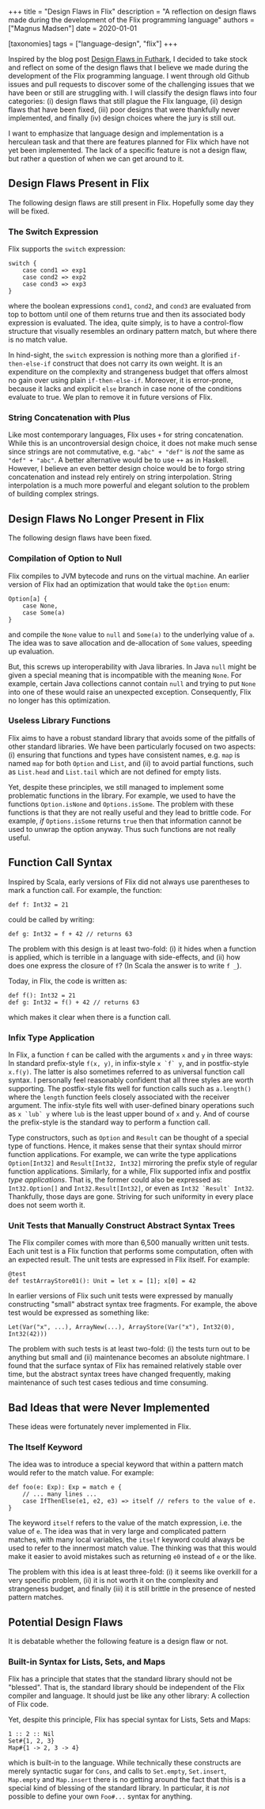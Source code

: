 +++
title = "Design Flaws in Flix"
description = "A reflection on design flaws made during the development of the Flix programming language"
authors = ["Magnus Madsen"]
date = 2020-01-01

[taxonomies]
tags = ["language-design", "flix"]
+++

Inspired by the blog post [Design Flaws in Futhark](https://futhark-lang.org/blog/2019-12-18-design-flaws-in-futhark.html), I decided to take stock and reflect on some of the design flaws that I believe we made during the development of the Flix programming language. I went through old Github issues and pull requests to discover some of the challenging issues that we have been or still are struggling with. I will classify the design flaws into four categories: (i) design flaws that still plague the Flix language, (ii) design flaws that have been fixed, (iii) poor designs that were thankfully never implemented, and finally (iv) design choices where the jury is still out.

I want to emphasize that language design and implementation is a herculean task and that there are features planned for Flix which have not yet been implemented. The lack of a specific feature is not a design flaw, but rather a question of when we can get around to it.

## Design Flaws Present in Flix

The following design flaws are still present in Flix. Hopefully some day they will be fixed.

### The Switch Expression

Flix supports the `switch` expression:

```flix
switch {
    case cond1 => exp1
    case cond2 => exp2
    case cond3 => exp3
}
```

where the boolean expressions `cond1`, `cond2`, and `cond3` are evaluated from top to bottom until one of them returns true and then its associated body expression is evaluated. The idea, quite simply, is to have a control-flow structure that visually resembles an ordinary pattern match, but where there is no match value.

In hind-sight, the `switch` expression is nothing more than a glorified `if-then-else-if` construct that does not carry its own weight. It is an expenditure on the complexity and strangeness budget that offers almost no gain over using plain `if-then-else-if`. Moreover, it is error-prone, because it lacks and explicit `else` branch in case none of the conditions evaluate to true. We plan to remove it in future versions of Flix.

### String Concatenation with Plus

Like most contemporary languages, Flix uses `+` for string concatenation. While this is an uncontroversial design choice, it does not make much sense since strings are not commutative, e.g. `"abc" + "def"` is *not* the same as `"def" + "abc"`. A better alternative would be to use `++` as in Haskell. However, I believe an even better design choice would be to forgo string concatenation and instead rely entirely on string interpolation. String interpolation is a much more powerful and elegant solution to the problem of building complex strings.

## Design Flaws No Longer Present in Flix

The following design flaws have been fixed.

### Compilation of Option to Null

Flix compiles to JVM bytecode and runs on the virtual machine. An earlier version of Flix had an optimization that would take the `Option` enum:

```flix
Option[a] {
    case None,
    case Some(a)
}
```

and compile the `None` value to `null` and `Some(a)` to the underlying value of `a`. The idea was to save allocation and de-allocation of `Some` values, speeding up evaluation.

But, this screws up interoperability with Java libraries. In Java `null` might be given a special meaning that is incompatible with the meaning `None`. For example, certain Java collections cannot contain `null` and trying to put `None` into one of these would raise an unexpected exception. Consequently, Flix no longer has this optimization.

### Useless Library Functions

Flix aims to have a robust standard library that avoids some of the pitfalls of other standard libraries. We have been particularly focused on two aspects: (i) ensuring that functions and types have consistent names, e.g. `map` is named `map` for both `Option` and `List`, and (ii) to avoid partial functions, such as `List.head` and `List.tail` which are not defined for empty lists.

Yet, despite these principles, we still managed to implement some problematic functions in the library. For example, we used to have the functions `Option.isNone` and `Options.isSome`. The problem with these functions is that they are not really useful and they lead to brittle code. For example, *if* `Options.isSome` returns `true` then that information cannot be used to unwrap the option anyway. Thus such functions are not really useful.

## Function Call Syntax

Inspired by Scala, early versions of Flix did not always use parentheses to mark a function call. For example, the function:

```flix
def f: Int32 = 21
```

could be called by writing:

```flix
def g: Int32 = f + 42 // returns 63
```

The problem with this design is at least two-fold: (i) it hides when a function is applied, which is terrible in a language with side-effects, and (ii) how does one express the closure of `f`? (In Scala the answer is to write `f _`).

Today, in Flix, the code is written as:

```flix
def f(): Int32 = 21
def g: Int32 = f() + 42 // returns 63
```

which makes it clear when there is a function call.

### Infix Type Application

In Flix, a function `f` can be called with the arguments `x` and `y` in three ways: In standard prefix-style `f(x, y)`, in infix-style ``x `f` y``, and in postfix-style `x.f(y)`. The latter is also sometimes referred to as universal function call syntax. I personally feel reasonably confident that all three styles are worth supporting. The postfix-style fits well for function calls such as `a.length()` where the `length` function feels closely associated with the receiver argument. The infix-style fits well with user-defined binary operations such as ``x `lub` y`` where `lub` is the least upper bound of `x` and `y`. And of course the prefix-style is the standard way to perform a function call.

Type constructors, such as `Option` and `Result` can be thought of a special type of functions. Hence, it makes sense that their syntax should mirror function applications. For example, we can write the type applications `Option[Int32]` and `Result[Int32, Int32]` mirroring the prefix style of regular function applications. Similarly, for a while, Flix supported infix and postfix *type applications*. That is, the former could also be expressed as: `Int32.Option[]` and `Int32.Result[Int32]`, or even as ``Int32 `Result` Int32``. Thankfully, those days are gone. Striving for such uniformity in every place does not seem worth it.

### Unit Tests that Manually Construct Abstract Syntax Trees

The Flix compiler comes with more than 6,500 manually written unit tests. Each unit test is a Flix function that performs some computation, often with an expected result. The unit tests are expressed in Flix itself. For example:

```flix
@test
def testArrayStore01(): Unit = let x = [1]; x[0] = 42
```

In earlier versions of Flix such unit tests were expressed by manually constructing "small" abstract syntax tree fragments. For example, the above test would be expressed as something like:

```flix
Let(Var("x", ...), ArrayNew(...), ArrayStore(Var("x"), Int32(0), Int32(42)))
```

The problem with such tests is at least two-fold: (i) the tests turn out to be anything but small and (ii) maintenance becomes an absolute nightmare. I found that the surface syntax of Flix has remained relatively stable over time, but the abstract syntax trees have changed frequently, making maintenance of such test cases tedious and time consuming.

## Bad Ideas that were Never Implemented

These ideas were fortunately never implemented in Flix.

### The Itself Keyword

The idea was to introduce a special keyword that within a pattern match would refer to the match value. For example:

```flix
def foo(e: Exp): Exp = match e {
    // ... many lines ...
    case IfThenElse(e1, e2, e3) => itself // refers to the value of e.
}
```

The keyword `itself` refers to the value of the match expression, i.e. the value of `e`. The idea was that in very large and complicated pattern matches, with many local variables, the `itself` keyword could always be used to refer to the innermost match value. The thinking was that this would make it easier to avoid mistakes such as returning `e0` instead of `e` or the like.

The problem with this idea is at least three-fold: (i) it seems like overkill for a very specific problem, (ii) it is not worth it on the complexity and strangeness budget, and finally (iii) it is still brittle in the presence of nested pattern matches.

## Potential Design Flaws

It is debatable whether the following feature is a design flaw or not.

### Built-in Syntax for Lists, Sets, and Maps

Flix has a principle that states that the standard library should not be "blessed". That is, the standard library should be independent of the Flix compiler and language. It should just be like any other library: A collection of Flix code.

Yet, despite this principle, Flix has special syntax for Lists, Sets and Maps:

```flix
1 :: 2 :: Nil
Set#{1, 2, 3}
Map#{1 -> 2, 3 -> 4}
```

which is built-in to the language. While technically these constructs are merely syntactic sugar for `Cons`, and calls to `Set.empty`, `Set.insert`, `Map.empty` and `Map.insert` there is no getting around the fact that this is a special kind of blessing of the standard library. In particular, it is *not* possible to define your own `Foo#...` syntax for anything.
